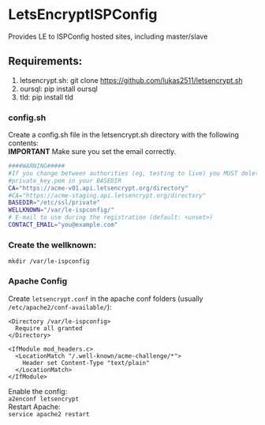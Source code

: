 # LetsEncryptISPConfig
Provides LE to ISPConfig hosted sites, including master/slave

## Requirements:
1. letsencrypt.sh: git clone https://github.com/lukas2511/letsencrypt.sh  
2. oursql: pip install oursql  
3. tld:    pip install tld  

### config.sh
Create a config.sh file in the letsencrypt.sh directory with the following contents:  
__IMPORTANT__ Make sure you set the email correctly.
```bash
####WARNING#####
#If you change between authorities (eg, testing to live) you MUST delete
#private_key.pem in your BASEDIR
CA="https://acme-v01.api.letsencrypt.org/directory"
#CA="https://acme-staging.api.letsencrypt.org/directory"
BASEDIR="/etc/ssl/private"
WELLKNOWN="/var/le-ispconfig/"
# E-mail to use during the registration (default: <unset>)
CONTACT_EMAIL="you@example.com"
```

### Create the wellknown:
`mkdir /var/le-ispconfig`  

### Apache Config
Create `letsencrypt.conf` in the apache conf folders (usually `/etc/apache2/conf-available/`):
```Alias "/.well-known/acme-challenge/" /var/le-ispconfig/  
<Directory /var/le-ispconfig>  
  Require all granted  
</Directory>  

<IfModule mod_headers.c>  
  <LocationMatch "/.well-known/acme-challenge/*">  
    Header set Content-Type "text/plain"  
  </LocationMatch>  
</IfModule>
```  
Enable the config:  
`a2enconf letsencrypt`  
Restart Apache:  
`service apache2 restart`